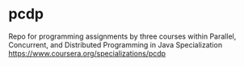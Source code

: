 # pcdp
Repo for programming assignments by three courses within Parallel, Concurrent, and Distributed Programming in Java Specialization https://www.coursera.org/specializations/pcdp
